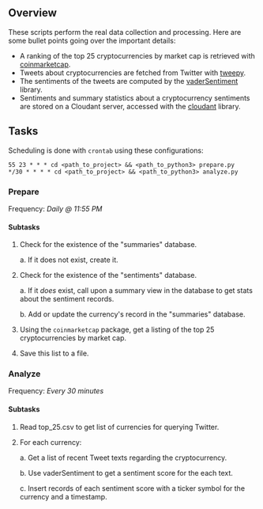 ## Overview
These scripts perform the real data collection and processing. Here are some bullet points going over the important details:

* A ranking of the top 25 cryptocurrencies by market cap is retrieved with [coinmarketcap](https://github.com/barnumbirr/coinmarketcap).
* Tweets about cryptocurrencies are fetched from Twitter with [tweepy](http://www.tweepy.org/).
* The sentiments of the tweets are computed by the [vaderSentiment](https://github.com/cjhutto/vaderSentiment) library.
* Sentiments and summary statistics about a cryptocurrency sentiments are stored on a Cloudant server, accessed with the [cloudant](https://github.com/cloudant/python-cloudant) library.

## Tasks
Scheduling is done with `crontab` using these configurations:

    55 23 * * * cd <path_to_project> && <path_to_python3> prepare.py
    */30 * * * * cd <path_to_project> && <path_to_python3> analyze.py

    

### Prepare
Frequency: *Daily @ 11:55 PM*
#### Subtasks
1. Check for the existence of the "summaries" database.

    a. If it does not exist, create it.
    
2. Check for the existence of the "sentiments" database.

    a. If it *does* exist, call upon a summary view in the database to get stats about the sentiment records.
    
    b. Add or update the currency's record in the "summaries" database.
    
3. Using the `coinmarketcap` package, get a listing of the top 25 cryptocurrencies by market cap.

4. Save this list to a file.

### Analyze
Frequency: *Every 30 minutes*
#### Subtasks
1. Read top_25.csv to get list of currencies for querying Twitter.

2. For each currency:
    
    a. Get a list of recent Tweet texts regarding the cryptocurrency.
    
    b. Use vaderSentiment to get a sentiment score for the each text.
    
    c. Insert records of each sentiment score with a ticker symbol for the currency and a timestamp.
